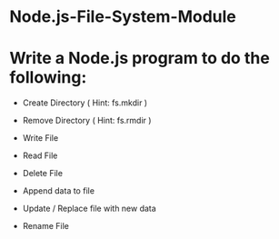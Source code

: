 # Node.js-File-System-Module

# Write a Node.js program to do the following:

* Create Directory ( Hint: fs.mkdir )

* Remove Directory ( Hint: fs.rmdir )

* Write File 

* Read File 

* Delete File

* Append data to file

* Update / Replace file with new data

* Rename File

